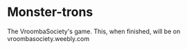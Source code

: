 # Monster-trons
The VroombaSociety's game. This, when finished, will be on vroombasociety.weebly.com
